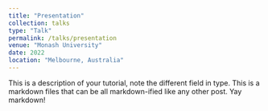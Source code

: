 ```yaml
---
title: "Presentation"
collection: talks
type: "Talk"
permalink: /talks/presentation
venue: "Monash University"
date: 2022
location: "Melbourne, Australia"
---
```

This is a description of your tutorial, note the different field in type. This is a markdown files that can be all markdown-ified like any other post. Yay markdown!
